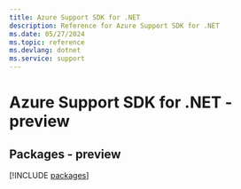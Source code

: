 ```yaml
---
title: Azure Support SDK for .NET
description: Reference for Azure Support SDK for .NET
ms.date: 05/27/2024
ms.topic: reference
ms.devlang: dotnet
ms.service: support
---
```

# Azure Support SDK for .NET - preview
## Packages - preview
[!INCLUDE [packages](support-index.md)]